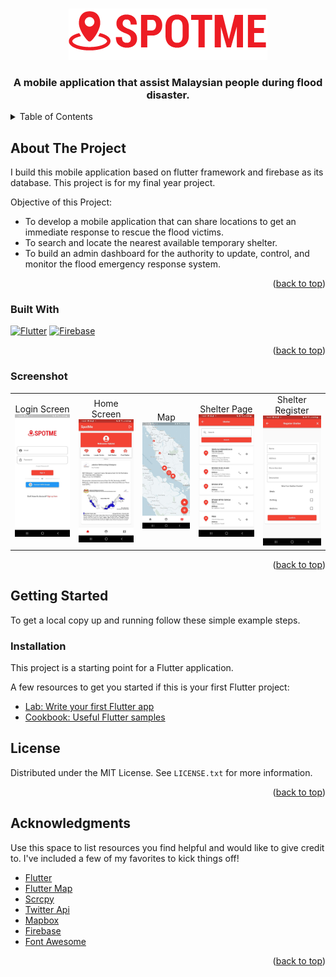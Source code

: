 <!-- Improved compatibility of back to top link: See: https://github.com/othneildrew/Best-README-Template/pull/73 -->
<a name="readme-top"></a>



<!-- PROJECT LOGO -->
<br />
<div align="center">
  <a href=#>
    <img src="asset/images/logo.png" alt="Logo" width="318" height="82">
  </a>

  <h3 align="center">A mobile application that assist Malaysian people during flood disaster.</h3>
</div>



<!-- TABLE OF CONTENTS -->
<details>
  <summary>Table of Contents</summary>
  <ol>
    <li>
      <a href="#about-the-project">About The Project</a>
      <ul>
        <li><a href="#built-with">Built With</a></li>
        <li><a href="#screenshot">Screenshot</a></li>
      </ul>
    </li>
    <li>
      <a href="#getting-started">Getting Started</a>
      <ul>
        <li><a href="#installation">Installation</a></li>
      </ul>
    </li>
    <li><a href="#license">License</a></li>
    <li><a href="#acknowledgments">Acknowledgments</a></li>
  </ol>
</details>



<!-- ABOUT THE PROJECT -->
## About The Project


I build this mobile application based on flutter framework and firebase as its database. This project is for my final year project.

Objective of this Project:
* To develop a mobile application that can share locations to get an immediate response to rescue the flood victims.
* To search and locate the nearest available temporary shelter.
* To build an admin dashboard for the authority to update, control, and monitor the flood emergency response system.


<p align="right">(<a href="#readme-top">back to top</a>)</p>

### Built With

[![Flutter][Flutter.js]][Flutter-url] [![Firebase][Firebase.js]][Firebase-url]

<p align="right">(<a href="#readme-top">back to top</a>)</p>

### Screenshot

<div style="text-align: center"><table><tr>
  <td style="text-align: center, width: 180">
    
        
<div align="center"> Login Screen </div>
   
<img width="180" alt="BMW" src="assetReadme/screenshot/login.jpg">
    </a>

  </td>
  <td style="text-align: center, width: 180">
    
        
<div align="center"> Home Screen </div>
   
<img width="180" alt="BMW" src="assetReadme/screenshot/home.jpg">
    </a>

  </td>
   <td style="text-align: center, width: 180">
    
        
<div align="center"> Map </div>
   
<img width="180" alt="BMW" src="assetReadme/screenshot/map.jpg">
    </a>

  </td>
 <td style="text-align: center, width: 180">
            
<div align="center"> Shelter Page </div>
   
<img width="180" alt="BMW" src="assetReadme/screenshot/shelter.jpg">
    </a>

  </td>
  <td style="text-align: center, width: 180">
    
        
<div align="center"> Shelter Register </div>
   
<img width="180" alt="BMW" src="assetReadme/screenshot/shelterRegister.jpg">
    </a>

  </td>
  


</tr></table></div>

<p align="right">(<a href="#readme-top">back to top</a>)</p>

<!-- GETTING STARTED -->
## Getting Started

To get a local copy up and running follow these simple example steps.

### Installation

This project is a starting point for a Flutter application.

A few resources to get you started if this is your first Flutter project:

- [Lab: Write your first Flutter app](https://docs.flutter.dev/get-started/codelab)
- [Cookbook: Useful Flutter samples](https://docs.flutter.dev/cookbook)

<!-- LICENSE -->
## License

Distributed under the MIT License. See `LICENSE.txt` for more information.

<p align="right">(<a href="#readme-top">back to top</a>)</p>


<!-- ACKNOWLEDGMENTS -->
## Acknowledgments

Use this space to list resources you find helpful and would like to give credit to. I've included a few of my favorites to kick things off!

* [Flutter](https://pages.github.com)
* [Flutter Map](https://docs.fleaflet.dev/)
* [Scrcpy](https://github.com/Genymobile/scrcpy)
* [Twitter Api](https://developer.twitter.com/en/docs/twitter-api)
* [Mapbox](https://www.mapbox.com/)
* [Firebase](https://docs.flutter.dev/development/data-and-backend/firebase)
* [Font Awesome](https://fontawesome.com)

<p align="right">(<a href="#readme-top">back to top</a>)</p>



<!-- MARKDOWN LINKS & IMAGES -->
<!-- https://www.markdownguide.org/basic-syntax/#reference-style-links -->
[contributors-shield]: https://img.shields.io/github/contributors/othneildrew/Best-README-Template.svg?style=for-the-badge
[contributors-url]: https://github.com/othneildrew/Best-README-Template/graphs/contributors
[forks-shield]: https://img.shields.io/github/forks/othneildrew/Best-README-Template.svg?style=for-the-badge
[forks-url]: https://github.com/othneildrew/Best-README-Template/network/members
[stars-shield]: https://img.shields.io/github/stars/othneildrew/Best-README-Template.svg?style=for-the-badge
[stars-url]: https://github.com/othneildrew/Best-README-Template/stargazers
[issues-shield]: https://img.shields.io/github/issues/othneildrew/Best-README-Template.svg?style=for-the-badge
[issues-url]: https://github.com/othneildrew/Best-README-Template/issues
[license-shield]: https://img.shields.io/github/license/othneildrew/Best-README-Template.svg?style=for-the-badge
[license-url]: https://github.com/othneildrew/Best-README-Template/blob/master/LICENSE.txt
[linkedin-shield]: https://img.shields.io/badge/-LinkedIn-black.svg?style=for-the-badge&logo=linkedin&colorB=555
[linkedin-url]: https://linkedin.com/in/othneildrew
[product-screenshot]: images/screenshot.png
[Next.js]: https://img.shields.io/badge/next.js-000000?style=for-the-badge&logo=nextdotjs&logoColor=white
[Next-url]: https://nextjs.org/
[Flutter.js]: https://img.shields.io/badge/Flutter-20232A?style=for-the-badge&logo=flutter&logoColor=61DAFB
[Flutter-url]: https://flutter.dev/
[Firebase.js]: https://img.shields.io/badge/firebase-FF3E00?style=for-the-badge&logo=firebase&logoColor=white
[Firebase-url]: https://firebase.google.com/
[Svelte.dev]: https://img.shields.io/badge/Svelte-4A4A55?style=for-the-badge&logo=svelte&logoColor=FF3E00
[Svelte-url]: https://svelte.dev/
[Laravel.com]: https://img.shields.io/badge/Laravel-FF2D20?style=for-the-badge&logo=laravel&logoColor=white
[Laravel-url]: https://laravel.com
[Bootstrap.com]: https://img.shields.io/badge/Bootstrap-563D7C?style=for-the-badge&logo=bootstrap&logoColor=white
[Bootstrap-url]: https://getbootstrap.com
[JQuery.com]: https://img.shields.io/badge/jQuery-0769AD?style=for-the-badge&logo=jquery&logoColor=white
[JQuery-url]: https://jquery.com 
 